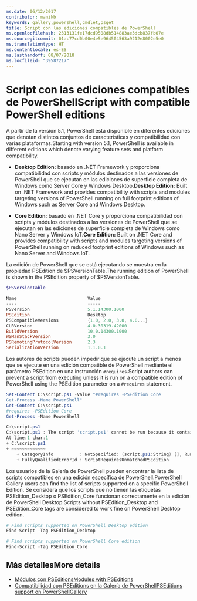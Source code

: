 ```yaml
---
ms.date: 06/12/2017
contributor: manikb
keywords: gallery,powershell,cmdlet,psget
title: Script con las ediciones compatibles de PowerShell
ms.openlocfilehash: 2313131fe17dcd9508db514883ae3dcb837fb07e
ms.sourcegitcommit: 01ac77cd0b00e4e5e964504563a9212e8002e5e0
ms.translationtype: HT
ms.contentlocale: es-ES
ms.lasthandoff: 08/07/2018
ms.locfileid: "39587217"
---
```

# <a name="script-with-compatible-powershell-editions"></a><span data-ttu-id="8e5eb-103">Script con las ediciones compatibles de PowerShell</span><span class="sxs-lookup"><span data-stu-id="8e5eb-103">Script with compatible PowerShell editions</span></span>

<span data-ttu-id="8e5eb-104">A partir de la versión 5.1, PowerShell está disponible en diferentes ediciones que denotan distintos conjuntos de características y compatibilidad con varias plataformas.</span><span class="sxs-lookup"><span data-stu-id="8e5eb-104">Starting with version 5.1, PowerShell is available in different editions which denote varying feature sets and platform compatibility.</span></span>

- <span data-ttu-id="8e5eb-105">**Desktop Edition:** basado en .NET Framework y proporciona compatibilidad con scripts y módulos destinados a las versiones de PowerShell que se ejecutan en las ediciones de superficie completa de Windows como Server Core y Windows Desktop.</span><span class="sxs-lookup"><span data-stu-id="8e5eb-105">**Desktop Edition:** Built on .NET Framework and provides compatibility with scripts and modules targeting versions of PowerShell running on full footprint editions of Windows such as Server Core and Windows Desktop.</span></span>

- <span data-ttu-id="8e5eb-106">**Core Edition:** basado en .NET Core y proporciona compatibilidad con scripts y módulos destinados a las versiones de PowerShell que se ejecutan en las ediciones de superficie completa de Windows como Nano Server y Windows IoT.</span><span class="sxs-lookup"><span data-stu-id="8e5eb-106">**Core Edition:** Built on .NET Core and provides compatibility with scripts and modules targeting versions of PowerShell running on reduced footprint editions of Windows such as Nano Server and Windows IoT.</span></span>

<span data-ttu-id="8e5eb-107">La edición de PowerShell que se está ejecutando se muestra en la propiedad PSEdition de $PSVersionTable.</span><span class="sxs-lookup"><span data-stu-id="8e5eb-107">The running edition of PowerShell is shown in the PSEdition property of $PSVersionTable.</span></span>

```powershell
$PSVersionTable

Name                           Value
----                           -----
PSVersion                      5.1.14300.1000
PSEdition                      Desktop
PSCompatibleVersions           {1.0, 2.0, 3.0, 4.0...}
CLRVersion                     4.0.30319.42000
BuildVersion                   10.0.14300.1000
WSManStackVersion              3.0
PSRemotingProtocolVersion      2.3
SerializationVersion           1.1.0.1
```

<span data-ttu-id="8e5eb-108">Los autores de scripts pueden impedir que se ejecute un script a menos que se ejecute en una edición compatible de PowerShell mediante el parámetro PSEdition en una instrucción `#requires`.</span><span class="sxs-lookup"><span data-stu-id="8e5eb-108">Script authors can prevent a script from executing unless it is run on a compatible edition of PowerShell using the PSEdition parameter on a `#requires` statement.</span></span>

```powershell
Set-Content C:\script.ps1 -Value "#requires -PSEdition Core
Get-Process -Name PowerShell"
Get-Content C:\script.ps1
#requires -PSEdition Core
Get-Process -Name PowerShell

C:\script.ps1
C:\script.ps1 : The script 'script.ps1' cannot be run because it contained a "#requires" statement for PowerShell editions 'Core'. The edition of PowerShell that is required by the script does not match the currently running PowerShell Desktop edition.
At line:1 char:1
+ C:\script.ps1
+ ~~~~~~~~~~~~~
    + CategoryInfo          : NotSpecified: (script.ps1:String) [], RuntimeException
    + FullyQualifiedErrorId : ScriptRequiresUnmatchedPSEdition
```

<span data-ttu-id="8e5eb-109">Los usuarios de la Galería de PowerShell pueden encontrar la lista de scripts compatibles en una edición específica de PowerShell.</span><span class="sxs-lookup"><span data-stu-id="8e5eb-109">PowerShell Gallery users can find the list of scripts supported on a specific PowerShell Edition.</span></span>
<span data-ttu-id="8e5eb-110">Se considera que los scripts que no tienen las etiquetas PSEdition_Desktop o PSEdition_Core funcionan correctamente en la edición de PowerShell Desktop.</span><span class="sxs-lookup"><span data-stu-id="8e5eb-110">Scripts without PSEdition_Desktop and PSEdition_Core tags are considered to work fine on PowerShell Desktop edition.</span></span>

```powershell
# Find scripts supported on PowerShell Desktop edition
Find-Script -Tag PSEdition_Desktop

# Find scripts supported on PowerShell Core edition
Find-Script -Tag PSEdition_Core
```

## <a name="more-details"></a><span data-ttu-id="8e5eb-111">Más detalles</span><span class="sxs-lookup"><span data-stu-id="8e5eb-111">More details</span></span>

- [<span data-ttu-id="8e5eb-112">Módulos con PSEditions</span><span class="sxs-lookup"><span data-stu-id="8e5eb-112">Modules with PSEditions</span></span>](module-psedition-support.md)
- [<span data-ttu-id="8e5eb-113">Compatibilidad con PSEditions en la Galería de PowerShell</span><span class="sxs-lookup"><span data-stu-id="8e5eb-113">PSEditions support on PowerShellGallery</span></span>](../how-to/finding-items/searching-by-psedition.md)
